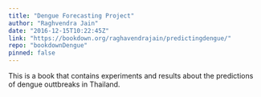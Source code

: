 ```yaml
---
title: "Dengue Forecasting Project"
author: "Raghvendra Jain"
date: "2016-12-15T10:22:45Z"
link: "https://bookdown.org/raghavendrajain/predictingdengue/"
repo: "bookdownDengue"
pinned: false
---
```


This is a book that contains experiments and results about the predictions of dengue outtbreaks in Thailand.
